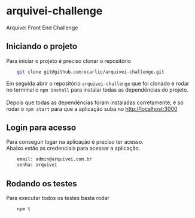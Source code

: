 # arquivei-challenge

Arquivei Front End Challenge

## Iniciando o projeto

Para iniciar o projeto é preciso clonar o repositório

```bash
    git clone git@github.com:ocarlic/arquivei-challenge.git
```

Em seguida abrir o repositório `arquivei-challenge` que foi clonado e rodar no terminal o `npm install` para instalar todas as dependências do projeto.<br><br>
Depois que todas as dependências foram instaladas corretamente, é só rodar o `npm start` para que a aplicação suba no [http://localhost:3000](http://localhost:3000)<br>

## Login para acesso

Para conseguir logar na aplicação é preciso ter acesso.<br>Abaixo estão as credenciais para acessar a aplicação.

```bash
    email: admin@arquivei.com.br
    senha: arquivei
```

## Rodando os testes

Para executar todos os testes basta rodar

```bash
    npm t
```
